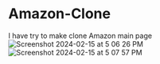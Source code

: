 # Amazon-Clone
I have try to make clone Amazon main page 
![Screenshot 2024-02-15 at 5 06 26 PM](https://github.com/om78/Amazon-Clone/assets/91361595/3835693c-f07a-4829-ae85-470bfa60370d)
![Screenshot 2024-02-15 at 5 07 57 PM](https://github.com/om78/Amazon-Clone/assets/91361595/8f479233-7771-40cf-ab8f-cd9ab6b618dc)
